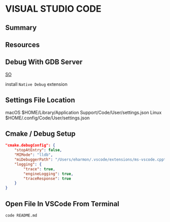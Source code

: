 # VISUAL STUDIO CODE

## Summary

## Resources

## Debug With GDB Server

[SO](https://stackoverflow.com/questions/53519668/how-to-attach-to-remote-gdb-with-vscode)

install `Native Debug` extension

## Settings File Location

macOS $HOME/Library/Application Support/Code/User/settings.json
Linux $HOME/.config/Code/User/settings.json

## Cmake / Debug Setup

```json
"cmake.debugConfig": {
    "stopAtEntry": false,
    "MIMode": "lldb",
    "miDebuggerPath": "/Users/eharmon/.vscode/extensions/ms-vscode.cpptools-0.26.0/debugAdapters/lldb/bin/lldb-mi",
    "logging": {
        "trace": true,
        "engineLogging": true,
        "traceResponse": true
    }
}
```

## Open File In VSCode From Terminal

```console
code README.md
```
